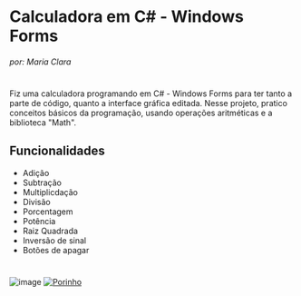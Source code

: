 # Calculadora em C# - Windows Forms
###### _por: Maria Clara_
#
Fiz uma calculadora programando em C# - Windows Forms para ter tanto a parte de código, quanto a interface gráfica editada. Nesse projeto, pratico conceitos básicos da programação, usando operações aritméticas e a biblioteca "Math".
## Funcionalidades
- Adição
- Subtração
- Multiplicdação
- Divisão
- Porcentagem
- Potência
- Raiz Quadrada
- Inversão de sinal
- Botões de apagar
#
![image](https://user-images.githubusercontent.com/123563801/229379608-9116b2a7-a647-4e02-b226-50404e3622c9.png)
[![Porinho](https://user-images.githubusercontent.com/123563801/229379141-fe628005-180a-4a07-82c2-9e3f60ec8d56.png)](https://www.google.com.br/)
